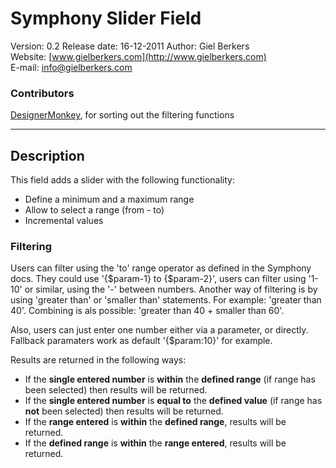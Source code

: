 # Symphony Slider Field #

Version: 0.2
Release date: 16-12-2011
Author: Giel Berkers  
Website:  [www.gielberkers.com](http://www.gielberkers.com)  
E-mail: <info@gielberkers.com>

### Contributors ###

[DesignerMonkey](https://github.com/designermonkey), for sorting out the filtering functions

---

## Description ##

This field adds a slider with the following functionality:

* Define a minimum and a maximum range
* Allow to select a range (from - to)
* Incremental values

### Filtering ###

Users can filter using the 'to' range operator as defined in the Symphony docs. They could use '{$param-1} to {$param-2}',
users can filter using '1-10' or similar, using the '-' between numbers. Another way of filtering is by using 'greater than' or
'smaller than' statements. For example: 'greater than 40'. Combining is als possible: 'greater than 40 + smaller than 60'.

Also, users can just enter one number either
via a parameter, or directly. Fallback paramaters work as default '{$param:10}' for example.

Results are returned in the following ways:

* If the **single entered number** is **within** the **defined range** (if range has been selected) then results will be returned.
* If the **single entered number** is **equal to** the **defined value** (if range has **not** been selected) then results will be returned.
* If the **range entered** is **within** the **defined range**, results will be returned.
* If the **defined range** is **within** the **range entered**, results will be returned.

